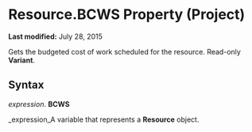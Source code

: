 
# Resource.BCWS Property (Project)

 **Last modified:** July 28, 2015

Gets the budgeted cost of work scheduled for the resource. Read-only  **Variant**.

## Syntax

 _expression_. **BCWS**

 _expression_A variable that represents a  **Resource** object.


